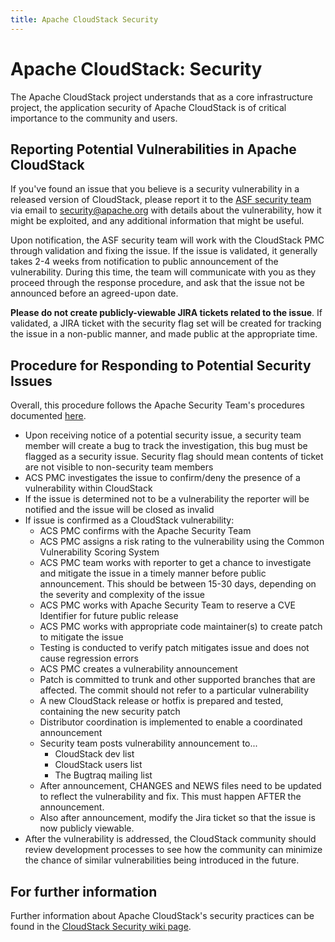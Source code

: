 ```yaml
---
title: Apache CloudStack Security
---
```


<div class="row">

<div class="col-lg-12">

<div class="page-header">

<h1 id="indicators">Apache CloudStack: Security</h1>

</div>

</div>

</div>

The Apache CloudStack project understands that as a core infrastructure project, the application security of Apache CloudStack is of critical importance to the community and users.

## Reporting Potential Vulnerabilities in Apache CloudStack

If you've found an issue that you believe is a security vulnerability in a released version of CloudStack, please report it to the [ASF security team](http://www.apache.org/security/) via email to [security@apache.org](mailto:security@apache.org) with details about the vulnerability, how it might be exploited, and any additional information that might be useful.

Upon notification, the ASF security team will work with the CloudStack PMC through validation and fixing the issue. If the issue is validated, it generally takes 2-4 weeks from notification to public announcement of the vulnerability. During this time, the team will communicate with you as they proceed through the response procedure, and ask that the issue not be announced before an agreed-upon date.

**Please do not create publicly-viewable JIRA tickets related to the issue**. If validated, a JIRA ticket with the security flag set will be created for tracking the issue in a non-public manner, and made public at the appropriate time.

## Procedure for Responding to Potential Security Issues

Overall, this procedure follows the Apache Security Team's procedures documented [here](http://www.apache.org/security/committers.html).

<ul>
  <li>Upon receiving notice of a potential security issue, a security team member will create a bug to track the investigation, this bug must be flagged as a security issue. Security flag should mean contents of ticket are not visible to non-security team members</li>
  <li>ACS PMC investigates the issue to confirm/deny the presence of a vulnerability within CloudStack</li>
  <li>If the issue is determined not to be a vulnerability the reporter will be notified and the issue will be closed as invalid</li>
  <li>If issue is confirmed as a CloudStack vulnerability:
    <ul>
      <li>ACS PMC confirms with the Apache Security Team</li>
      <li>ACS PMC assigns a risk rating to the vulnerability using the Common Vulnerability Scoring System</li>
      <li>ACS PMC team works with reporter to get a chance to investigate and mitigate the issue in a timely manner before public announcement. This should be between 15-30 days, depending on the severity and complexity of the issue</li>
      <li>ACS PMC works with Apache Security Team to reserve a CVE Identifier for future public release</li>
      <li>ACS PMC works with appropriate code maintainer(s) to create patch to mitigate the issue</li>
      <li>Testing is conducted to verify patch mitigates issue and does not cause regression errors</li>
      <li>ACS PMC creates a vulnerability announcement</li>
      <li>Patch is committed to trunk and other supported branches that are affected.  The commit should not refer to a particular vulnerability</li>
      <li>A new CloudStack release or hotfix is prepared and tested, containing the new security patch</li>
      <li>Distributor coordination is implemented to enable a coordinated announcement</li>
      <li>Security team posts vulnerability announcement to...
        <ul>
          <li>CloudStack dev list</li>
          <li>CloudStack users list</li>
          <li>The Bugtraq mailing list</li>
        </ul>
      </li>
      <li>After announcement, CHANGES and NEWS files need to be updated to reflect the vulnerability and fix. This must happen AFTER the announcement.</li>
      <li>Also after announcement, modify the Jira ticket so that the issue is now publicly viewable.</li>
    </ul>
  </li>
  <li>After the vulnerability is addressed, the CloudStack community should review development processes to see how the community can minimize the chance of similar vulnerabilities being introduced in the future.</li>
</ul>

## For further information

Further information about Apache CloudStack's security practices can be found in the [CloudStack Security wiki page](https://cwiki.apache.org/confluence/display/CLOUDSTACK/CloudStack+Security).

